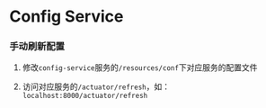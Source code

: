 Config Service
=============

### 手动刷新配置

1. 修改`config-service`服务的`/resources/conf`下对应服务的配置文件

2. 访问对应服务的`/actuator/refresh`，如：`localhost:8000/actuator/refresh`